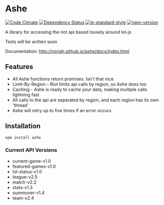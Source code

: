 # Ashe

[![Code Climate](https://codeclimate.com/github/noriah/ashe/badges/gpa.svg)](https://codeclimate.com/github/noriah/ashe)
[![Dependency Status](https://gemnasium.com/badges/github.com/noriah/ashe.svg)](https://gemnasium.com/github.com/noriah/ashe)
[![js-standard-style](https://img.shields.io/badge/code%20style-standard-brightgreen.svg)](http://standardjs.com/)
[![npm-version](https://img.shields.io/npm/v/ashe.svg)](https://www.npmjs.com/package/ashe)

A library for accessing the riot api based loosely around lol-js

Tests will be written soon

Documentation: <http://noriah.github.io/ashe/docs/index.html>

## Features
- All Ashe functions return promises. Isn't that nice
- Limit-By-Region - Riot limits api calls by region, so Ashe does too
- Caching - Ashe is ready to cache your data, making multiple calls lightning fast
- All calls to the api are separated by region, and each region has its own 'thread'
- Ashe will retry up to five times if an error occurs

## Installation
```bash
npm install ashe
```

### Current API Versions
- current-game-v1.0
- featured-games-v1.0
- lol-status-v1.0
- league-v2.5
- match-v2.2
- stats-v1.3
- summoner-v1.4
- team-v2.4
